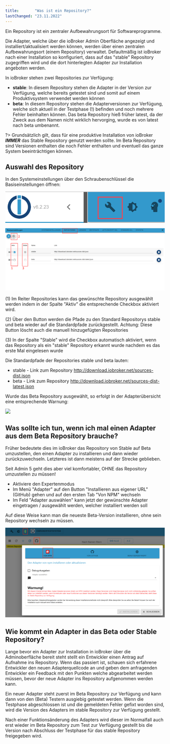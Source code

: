```yaml
---
title:       "Was ist ein Repository?"
lastChanged: "23.11.2022"
---
```


Ein Repository ist ein zentraler Aufbewahrungsort für Softwareprogramme.

Die Adapter, welche über die ioBroker Admin Oberfläche angezeigt und installiert/aktualisiert 
werden können, werden über einen zentralen Aufbewahrungsort (einem Repository) verwaltet. 
Defaultmäßig ist ioBroker nach einer Installation so konfiguriert, dass auf das "stable" 
Repository zugegriffen wird und die dort hinterlegten Adapter zur Installation angeboten werden. 

In ioBroker stehen zwei Repositories zur Verfügung:
- **stable**: In diesem Repository stehen die Adapter in der Version zur Verfügung, welche bereits getestet sind und somit auf einem Produktivsystem verwendet werden können 
- **beta**: In diesem Repository stehen die Adapterversionen zur Verfügung, welche sich aktuell in der Testphase (!) befinden und noch mehrere Fehler beinhalten können. Das beta Repository hieß früher latest, da der Zweck aus dem Namen nicht wirklich hervorging, wurde es von latest nach beta umbenannt. 

?> Grundsätzlich gilt, dass für eine produktive Installation von ioBroker ***IMMER*** das Stable Repository genutzt werden sollte. Im Beta Repository sind Versionen enthalten die noch Fehler enthalten und eventuell das ganze System beeinträchtigen können.

## Auswahl des Repository
In den Systemeinstellungen über den Schraubenschlüssel die Basiseinstellungen öffnen:

![](media/Repository_IconBasicSettings.png)



![](media/Repository_BasicsSettingsDefaultPath.png)

(1) Im Reiter Repositories kann das gewünschte Repository ausgewählt werden indem in der Spalte "Aktiv" die entsprechende Checkbox aktiviert wird.

(2) Über den Button werden die Pfade zu den Standard Repositorys stable und beta wieder auf die Standardpfade zurückgestellt. Achtung: Diese Button löscht auch die manuell hinzugefügten Repositories

(3) In der Spalte "Stable" wird die Checkbox automatisch aktiviert, wenn das Repository als ein "stable" Repository erkannt wurde nachdem es das erste Mal eingelesen wurde

Die Standardpfade der Repositories stable und beta lauten:
- stable - Link zum Repository http://download.iobroker.net/sources-dist.json
- beta - Link zum Repository http://download.iobroker.net/sources-dist-latest.json

Wurde das Beta Repository ausgewählt, so erfolgt in der Adapterübersicht eine entsprechende Warnung:

![](media/Repository_AdapterRepInfo.png)

## Was sollte ich tun, wenn ich mal einen Adapter aus dem Beta Repository brauche? 
Früher bedeutete dies im ioBroker das Repository von Stable auf Beta umzustellen, den einen 
Adapter zu installieren und dann wieder zurückzuwechseln. Letzteres ist dann meistens auf der Strecke geblieben. 

Seit Admin 5 geht dies aber viel komfortabler, OHNE das Repository umzustellen zu müssen! 

- Aktiviere den Expertenmodus 
- Im Menü "Adapter" auf den Button "Installieren aus eigener URL" (GitHub) gehen und auf den ersten Tab "Von NPM" wechseln
- Im Feld "Adapter auswählen" kann jetzt der gewünschte Adapter eingetragen / ausgewählt werden, welcher installiert werden soll 

Auf diese Weise kann man die neueste Beta-Version installieren, ohne sein Repository wechseln zu müssen.

![](media/Repository_AdapterInstallNpm.png)


## Wie kommt ein Adapter in das Beta oder Stable Repository? 
Lange bevor ein Adapter zur Installation in ioBroker über die Adminoberfläche bereit steht stellt 
ein Entwickler einen Antrag auf Aufnahme ins Repository. Wenn das passiert ist, schauen sich 
erfahrene Entwickler den neuen Adapterquellcode an und geben dem anfragenden Entwickler ein Feedback 
mit den Punkten welche abgearbeitet werden müssen, bevor der neue Adapter ins Repository aufgenommen werden kann. 

Ein neuer Adapter steht zuerst im Beta Repository zur Verfügung und kann dann von den (Beta) Testern 
ausgiebig getestet werden. Wenn die Testphase abgeschlossen ist und die gemeldeten Fehler gefixt worden 
sind, wird die Version des Adapters im stable Repository zur Verfügung gestellt.

Nach einer Funktionsänderung des Adapters wird dieser im Normalfall auch erst wieder im Beta Repository 
zum Test zur Verfügung gestellt bis die Version nach Abschluss der Testphase für das stable Repository 
freigegeben wird.
